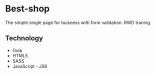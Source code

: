 # Best-shop
The simple single page for buisness with form validation. RWD traning. 

## Technology
* Gulp
* HTML5
* SASS
* JavaScript - JS6
